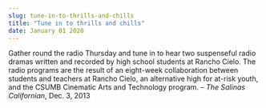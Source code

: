 ```yaml
---
slug: tune-in-to-thrills-and-chills
title: "Tune in to thrills and chills"
date: January 01 2020
---
```


 
<p>
  Gather round the radio Thursday and tune in to hear two suspenseful radio
  dramas written and recorded by high school students at Rancho Cielo. The radio
  programs are the result of an eight-week collaboration between students and
  teachers at Rancho Cielo, an alternative high for at-risk youth, and the CSUMB
  Cinematic Arts and Technology program. – <em>The Salinas Californian</em>,
  Dec. 3, 2013
</p>
 
